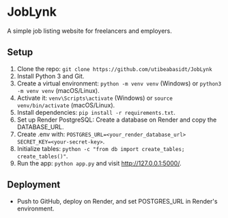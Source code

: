 # JobLynk
A simple job listing website for freelancers and employers.

## Setup
1. Clone the repo: `git clone https://github.com/utibeabasidt/JobLynk`
2. Install Python 3 and Git.
3. Create a virtual environment: `python -m venv venv` (Windows) or `python3 -m venv venv` (macOS/Linux).
4. Activate it: `venv\Scripts\activate` (Windows) or `source venv/bin/activate` (macOS/Linux).
5. Install dependencies: `pip install -r requirements.txt`.
6. Set up Render PostgreSQL: Create a database on Render and copy the DATABASE_URL.
7. Create .env with: `POSTGRES_URL=<your_render_database_url> SECRET_KEY=<your-secret-key>`.
8. Initialize tables: `python -c "from db import create_tables; create_tables()"`.
9. Run the app: `python app.py` and visit http://127.0.0.1:5000/.

## Deployment
- Push to GitHub, deploy on Render, and set POSTGRES_URL in Render's environment.